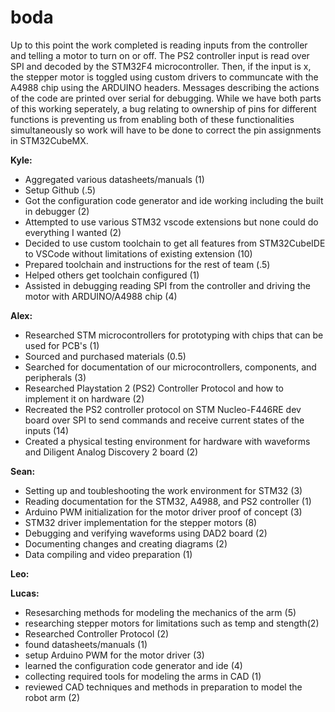 # boda
Up to this point the work completed is reading inputs from the controller and telling a motor to turn on or off. The PS2 controller input is read over SPI and decoded by the STM32F4 microcontroller. Then, if the input is x, the stepper motor is toggled using custom drivers to communcate with the A4988 chip using the ARDUINO headers. Messages describing the actions of the code are printed over serial for debugging. While we have both parts of this working seperately, a bug relating to ownership of pins for different functions is preventing us from enabling both of these functionalities simultaneously so work will have to be done to correct the pin assignments in STM32CubeMX.

**Kyle:**
* Aggregated various datasheets/manuals (1)
* Setup Github (.5)
* Got the configuration code generator and ide working including the built in debugger (2)
* Attempted to use various STM32 vscode extensions but none could do everything I wanted (2)
* Decided to use custom toolchain to get all features from STM32CubeIDE to VSCode without limitations of existing extension (10)
* Prepared toolchain and instructions for the rest of team (.5)
* Helped others get toolchain configured (1)
* Assisted in debugging reading SPI from the controller and driving the motor with ARDUINO/A4988 chip (4)

**Alex:**
* Researched STM microcontrollers for prototyping with chips that can be used for PCB's (1)
* Sourced and purchased materials (0.5)
* Searched for documentation of our microcontrollers, components, and peripherals (3)
* Researched Playstation 2 (PS2) Controller Protocol and how to implement it on hardware (2)
* Recreated the PS2 controller protocol on STM Nucleo-F446RE dev board over SPI to send commands and receive current states of the inputs (14) 
* Created a physical testing environment for hardware with waveforms and Diligent Analog Discovery 2 board (2)

**Sean:**
* Setting up and toubleshooting the work environment for STM32 (3)
* Reading documentation for the STM32, A4988, and PS2 controller (1)
* Arduino PWM initialization for the motor driver proof of concept (3)
* STM32 driver implementation for the stepper motors (8)
* Debugging and verifying waveforms using DAD2 board (2)
* Documenting changes and creating diagrams (2)
* Data compiling and video preparation (1)
  


**Leo:**


**Lucas:**
* Resesarching methods for modeling the mechanics of the arm (5)
* researching stepper motors for limitations such as temp and stength(2)
* Researched Controller Protocol (2)
* found datasheets/manuals (1)
* setup Arduino PWM for the motor driver (3)
* learned the configuration code generator and ide (4)
* collecting required tools for modeling the arms in CAD (1)
* reviewed CAD techniques and methods in preparation to model the robot arm (2)
